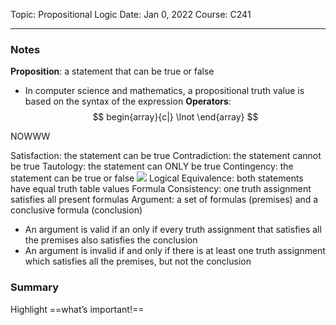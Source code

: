 Topic: Propositional Logic
Date: Jan 0, 2022
Course: C241

---

### Notes
**Proposition**: a statement that can be true or false
- In computer science and mathematics, a propositional truth value is based on the syntax of the expression
**Operators**: 
$$ begin{array}{c|}
\lnot 
\end{array} $$


NOWWW

Satisfaction: the statement can be true
Contradiction: the statement cannot be true
Tautology: the statement can ONLY be true
Contingency: the statement can be true or false
![](https://i.imgur.com/oG9IkXR.png)
Logical Equivalence: both statements have equal truth table values
Formula Consistency: one truth assignment satisfies all present formulas
Argument: a set of formulas (premises) and a conclusive formula (conclusion)
- An argument is valid if an only if every truth assignment that satisfies all the premises also satisfies the conclusion
- An argument is invalid if and only if there is at least one truth assignment which satisfies all the premises, but not the conclusion

### Summary
Highlight ==what’s important!==